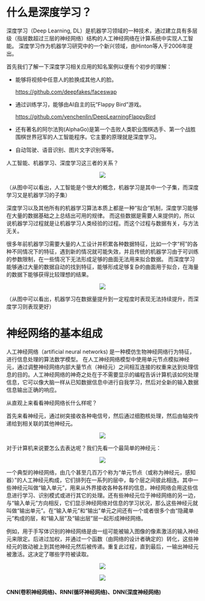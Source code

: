 # 什么是深度学习？

深度学习（Deep Learning, DL）是机器学习领域的一种技术，通过建立具有多层级（指层数超过三层的神经网络）结构的人工神经网络在计算系统中实现人工智能。
深度学习作为机器学习研究中的一个新兴领域，由Hinton等人于2006年提出。


首先我们了解一下深度学习相关应用的知名案例以便有个初步的理解：

* 能够将视频中任意人的脸换成其他人的脸。

    https://github.com/deepfakes/faceswap

* 通过训练学习，能够由AI自主的玩“Flappy Bird”游戏。

    https://github.com/yenchenlin/DeepLearningFlappyBird

* 还有著名的阿尔法狗(AlphaGo)是第一个击败人类职业围棋选手、第一个战胜围棋世界冠军的人工智能程序。它主要的原理就是深度学习。 
* 自动驾驶、语音识别、图片文字识别等等。

人工智能、机器学习、深度学习这三者的关系？

<p align="center">
  <img src="https://github.com/kebiao/deeplearning/blob/master/screenshots/tutorial/getting_started_1.png">
</p>

（从图中可以看出，人工智能是个很大的概念，机器学习是其中一个子集，而深度学习又是机器学习的子集）


深度学习以及其他所有的机器学习算法本质上都是一种“拟合”机制，深度学习能够在大量的数据基础之上总结出可用的规律。
而这些数据是需要人来提供的，所以说机器学习过程就是让机器学习人类经验的过程。而这个过程与数据有关，与方法无关。


很多年前机器学习需要大量的人工设计并积累各种数据特征，比如一个字“柯”的各种不同情况下的特征，遇到新的情况就可能失效，并且传统的机器学习由于可训练的参数限制，在一些情况下无法形成足够的曲面无法用来拟合数据。
而深度学习能够通过大量的数据自动的找到特征，能够形成足够复杂的曲面用于拟合，在海量的数据下能够获得比较理想的结果。

<p align="center">
  <img src="https://github.com/kebiao/deeplearning/blob/master/screenshots/tutorial/getting_started_2.png">
</p>

（从图中可以看出，机器学习在数据量提升到一定程度时表现无法持续提升，而深度学习则表现更好）

# 神经网络的基本组成

人工神经网络（artificial neural networks) 是一种模仿生物神经网络行为特征，进行信息处理的算法数学模型。
在人工神经网络模型中使用单元节点模拟神经元，通过调整神经网络内部大量节点（神经元）之间相互连接的权重来达到处理信息的目的。人工神经网络的神奇之处在于不需要显示的编程告诉计算机该如何处理信息，它可以像大脑一样从已知数据信息中进行自我学习，然后对全新的输入数据信息输出正确的响应。

从直观上来看看神经网络长什么样呢？

首先来看神经元，通过树突接收各种电信号，然后通过细胞核处理，然后由轴突传递给到相关联的其他神经元。

<p align="center">
  <img src="https://github.com/kebiao/deeplearning/blob/master/screenshots/tutorial/getting_started_3.png">
</p>

对于计算机来说要怎么去表达呢？我们先看一个最简单的神经元：

<p align="center">
  <img src="https://github.com/kebiao/deeplearning/blob/master/screenshots/tutorial/getting_started_5.png">
</p>

一个典型的神经网络，由几个甚至几百万个称为“单元节点（或称为神经元，感知器）”的人工神经元构成，它们排列在一系列的层中，每个层之间彼此相连。其中一些神经元叫做“输入单元”，用来从外界接收各种各样的信息，神经网络会用这些信息进行学习、识别模式或进行其它的处理。还有些神经元位于神经网络的另一边，与“输入单元”方向相反，它们显示神经网络对信息的学习状况，那么这些神经元就叫做“输出单元”。在“输入单元”和“输出”单元之间还有一个或者很多个由“隐藏单元”构成的层，和“输入层”及“输出层”层一起形成神经网络。


例如，用于手写体识别的神经网络是由一组可能被输入图像的像素激活的输入神经元来限定。后进过加权，并通过一个函数（由网络的设计者确定的）转化，这些神经元的致动被上到其他神经元然后被传递。重复此过程，直到最后，一输出神经元被激活。这决定了哪些字符被读取。

<p align="center">
  <img src="https://github.com/kebiao/deeplearning/blob/master/screenshots/tutorial/getting_started_4.png">
</p>

<p align="center">
  <img src="https://github.com/kebiao/deeplearning/blob/master/screenshots/tutorial/getting_started_6.png">
</p>

#### CNN(卷积神经网络)、RNN(循环神经网络)、DNN(深度神经网络)
